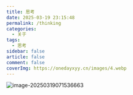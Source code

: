 ```yaml
---
title: 思考
date: 2025-03-19 23:15:48
permalink: /thinking
categories:
  - 关于
tags:
  - 思考
sidebar: false
article: false
comment: false
coverImg: https://onedayxyy.cn/images/4.webp
---
```




![image-20250319071536663](https://onedayxyy.cn/images/image-20250319071536663.png)
